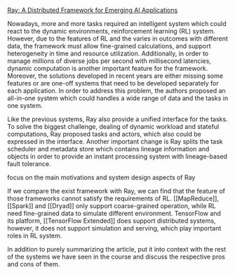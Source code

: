 [Ray: A Distributed Framework for Emerging AI Applications](https://www.usenix.org/system/files/osdi18-moritz.pdf)

Nowadays, more and more tasks required an intelligent system which could react to the dynamic environments, reinforcement learning (RL) system. However, due to the features of RL and the 
varies in outcomes with different data, the framework must allow fine-grained calculations, and support heterogeneity in time and resource utilization. Additionally, in order to manage millions of diverse jobs per second with millisecond latencies, dynamic computation is another important 
feature for the framework. Moreover, the solutions developed in recent years are either missing some features or are one-off systems that need to be developed separately for each application. In order to address this problem, the authors proposed an all-in-one system which could handles a wide range of data and the tasks in one system. 

Like the previous systems, Ray also provide a unified interface for the tasks. To solve the biggest challenge, dealing of dynamic workload and stateful computations, Ray proposed tasks and actors, which also could be expressed in the interface. Another important change is Ray splits the task scheduler and metadata store which contains lineage information and objects in order to provide an instant processing system with lineage-based fault tolerance.

focus on the main motivations and system design aspects of Ray


If we compare the exist framework with Ray, we can find that the feature of those frameworks cannot satisfy the requirements of RL. [[MapReduce]], [[Spark]] and [[Dryad]] only support coarse-grained operation, while RL need fine-grained data to simulate different environment. TensorFlow and its platform, [[TensorFlow Extended]] does support distributed systems, however, it does not support simulation and serving, which play important roles in RL system.





In addition to purely summarizing the article, put it into context with the rest of the systems we have seen in the course and discuss the respective pros and cons of them.